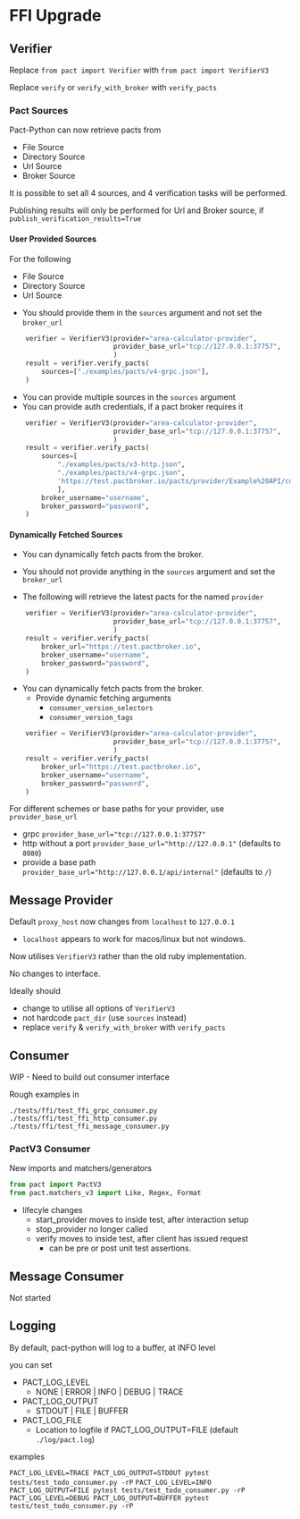 # FFI Upgrade

## Verifier

Replace `from pact import Verifier`
with `from pact import VerifierV3`

Replace `verify` or `verify_with_broker`
with `verify_pacts`

### Pact Sources

Pact-Python can now retrieve pacts from

- File Source
- Directory Source
- Url Source
- Broker Source

It is possible to set all 4 sources, and 4 verification tasks will be performed.

Publishing results will only be performed for Url and Broker source, if `publish_verification_results=True`

#### User Provided Sources

For the following

- File Source
- Directory Source
- Url Source

* You should provide them in the `sources` argument and not set the `broker_url`

```python
    verifier = VerifierV3(provider="area-calculator-provider",
                          provider_base_url="tcp://127.0.0.1:37757",
                          )
    result = verifier.verify_pacts(
        sources=["./examples/pacts/v4-grpc.json"],
    )
```

- You can provide multiple sources in the `sources` argument
- You can provide auth credentials, if a pact broker requires it

```python
    verifier = VerifierV3(provider="area-calculator-provider",
                          provider_base_url="tcp://127.0.0.1:37757",
                          )
    result = verifier.verify_pacts(
        sources=[
            "./examples/pacts/v3-http.json",
            "./examples/pacts/v4-grpc.json",
            'https://test.pactbroker.io/pacts/provider/Example%20API/consumer/Example%20App/latest'
            ],
        broker_username="username",
        broker_password="password",
    )
```

#### Dynamically Fetched Sources

- You can dynamically fetch pacts from the broker.
- You should not provide anything in the `sources` argument and set the `broker_url`

- The following will retrieve the latest pacts for the named `provider`

```python
    verifier = VerifierV3(provider="area-calculator-provider",
                          provider_base_url="tcp://127.0.0.1:37757",
                          )
    result = verifier.verify_pacts(
        broker_url="https://test.pactbroker.io",
        broker_username="username",
        broker_password="password",
    )
```

- You can dynamically fetch pacts from the broker.
  - Provide dynamic fetching arguments
    - `consumer_version_selectors`
    - `consumer_version_tags`

```python
    verifier = VerifierV3(provider="area-calculator-provider",
                          provider_base_url="tcp://127.0.0.1:37757",
                          )
    result = verifier.verify_pacts(
        broker_url="https://test.pactbroker.io",
        broker_username="username",
        broker_password="password",
    )
```

For different schemes or base paths for your provider, use `provider_base_url`

- grpc `provider_base_url="tcp://127.0.0.1:37757"`
- http without a port `provider_base_url="http://127.0.0.1"` (defaults to `8080`)
- provide a base path `provider_base_url="http://127.0.0.1/api/internal"` (defaults to `/`)

## Message Provider

Default `proxy_host` now changes from `localhost` to `127.0.0.1`

- `localhost` appears to work for macos/linux but not windows.

Now utilises `VerifierV3` rather than the old ruby implementation.

No changes to interface.

Ideally should

- change to utilise all options of `VerifierV3`
- not hardcode `pact_dir` (use `sources` instead)
- replace `verify` & `verify_with_broker` with `verify_pacts`

## Consumer

WIP - Need to build out consumer interface

Rough examples in

`./tests/ffi/test_ffi_grpc_consumer.py`
`./tests/ffi/test_ffi_http_consumer.py`
`./tests/ffi/test_ffi_message_consumer.py`

### PactV3 Consumer

New imports and matchers/generators

```python
from pact import PactV3
from pact.matchers_v3 import Like, Regex, Format
```

- lifecyle changes
  - start_provider moves to inside test, after interaction setup
  - stop_provider no longer called
  - verify moves to inside test, after client has issued request
    - can be pre or post unit test assertions.

## Message Consumer

Not started

## Logging

By default, pact-python will log to a buffer, at INFO level

you can set

- PACT_LOG_LEVEL
  - NONE | ERROR | INFO | DEBUG | TRACE
- PACT_LOG_OUTPUT
  - STDOUT | FILE | BUFFER
- PACT_LOG_FILE
  - Location to logfile if PACT_LOG_OUTPUT=FILE (default `./log/pact.log`)

examples

`PACT_LOG_LEVEL=TRACE PACT_LOG_OUTPUT=STDOUT pytest tests/test_todo_consumer.py -rP`
`PACT_LOG_LEVEL=INFO PACT_LOG_OUTPUT=FILE pytest tests/test_todo_consumer.py -rP`
`PACT_LOG_LEVEL=DEBUG PACT_LOG_OUTPUT=BUFFER pytest tests/test_todo_consumer.py -rP`
